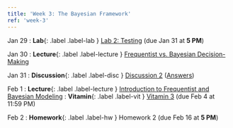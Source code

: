 ```yaml
---
title: 'Week 3: The Bayesian Framework'
ref: 'week-3'
---
```


Jan 29
: **Lab**{: .label .label-lab } [Lab 2: Testing](https://data102.datahub.berkeley.edu/hub/user-redirect/git-pull?repo=https%3A%2F%2Fgithub.com%2Fds-102%2Fsp24-materials&urlpath=lab%2Ftree%2Fsp24-materials%2Flab%2Flab02%2Flab02.ipynb&branch=main) (due Jan 31 at **5 PM**)

Jan 30
: **Lecture**{: .label .label-lecture } [Frequentist vs. Bayesian Decision-Making](lecture/lec05)

Jan 31
: **Discussion**{: .label .label-disc } [Discussion 2](https://drive.google.com/file/d/13-AnTTaff83boCdlCUomUCGzvVzWtgAw/view?usp=sharing) ([Answers](https://drive.google.com/file/d/1mH9qFOBvOzZIGGg9O-O9B0dS1pav1SEt/view?usp=sharing))

Feb 1
: **Lecture**{: .label .label-lecture } [Introduction to Frequentist and Bayesian Modeling](lecture/lec06)
: **Vitamin**{: .label .label-vit } [Vitamin 3](https://www.gradescope.com/courses/711377/assignments/4041475) (due Feb 4 at 11:59 PM)

Feb 2
: **Homework**{: .label .label-hw } Homework 2 (due Feb 16 at **5 PM**)

